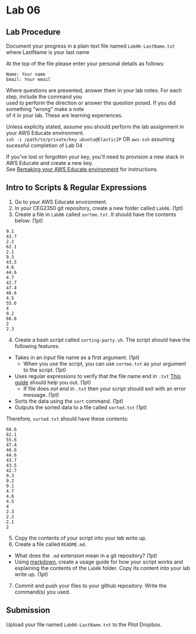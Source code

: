 # Lab 06

## Lab Procedure
Document your progress in a plain text file named `Lab06-LastName.txt`  
where LastName is your last name

At the top of the file please enter your personal details as follows:
```
Name: Your name
Email: Your email

```

Where questions are presented, answer them in your lab notes.  For each step, include the command you  
used to perform the direction or answer the question posed.  If you did something "wrong" make a note  
of it in your lab.  These are learning experiences.

Unless explicity stated, assume you should perform the lab assignment in your AWS Educate environment.  
`ssh -i /path/to/private/key ubuntu@ElasticIP`  OR `aws-ssh` assuming sucessful completion of Lab 04

If you've lost or forgotten your key, you'll need to provision a new stack in AWS Educate and create a new key.  
See [Remaking your AWS Educate environment](../../..) for instructions.

## Intro to Scripts & Regular Expressions
1. Go to your AWS Educate environment.
2. In your CEG2350 git repository, create a new folder called `Lab06`. (1pt)
3. Create a file in `Lab06` called `sortme.txt`.  It should have the contents below: (1pt)
```
9.1
43.7
2.2
62.1
2.1
9.3
43.5
4.6
44.6
4.7
42.7
47.4
46.6
4.5
55.6
4
9.2
66.6
2
2.3
```
4. Create a bash script called `sorting-party.sh`.  The script should have the following features:
* Takes in an *input* file name as a first argument.  (1pt)
    * When you use the script, you can use `sortme.txt` as your argument to the script. (1pt)
* Uses regular expressions to verify that the file name end in `.txt`  [This guide](https://www.poftut.com/how-to-use-regular-expression-regex-in-bash-linux/) should help you out. (1pt)
    * If file does *not* end in `.txt` then your script should exit with an error message. (1pt)
* Sorts the data using the `sort` command. (1pt)
* Outputs the sorted data to a file called `sorted.txt` (1pt)

Therefore, `sorted.txt` should have these contents:
```
66.6
62.1
55.6
47.4
46.6
44.6
43.7
43.5
42.7
9.3
9.2
9.1
4.7
4.6
4.5
4
2.3
2.2
2.1
2
```
5. Copy the contents of your script into your lab write up.
6. Create a file called `README.md`.
* What does the `.md` extension mean in a git repository? (1pt)
* Using [markdown](https://github.com/adam-p/markdown-here/wiki/Markdown-Cheatsheet), create a usage guide for how your script works and explaining the contents of the `Lab06` folder.  Copy its content into your lab write up. (1pt)
7. Commit and push your files to your github repository.  Write the command(s) you used.

## Submission
Upload your file named `Lab06-LastName.txt` to the Pilot Dropbox.
